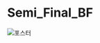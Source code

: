 # Semi_Final_BF

![포스터](http://postfiles14.naver.net/MjAxNzA2MDZfMTc1/MDAxNDk2NzI2Mjk3OTg2.piWnHY2st9hz_SfPhDs2xxBGynX3kOzp72X1HMhVqCkg.xuVrOmSzMJzkcNoAtU_97Q-SXsdD6m3ekEliumwhIkwg.JPEG.ranz_/%ED%8F%AC%EC%8A%A4%ED%84%B0BF.jpg?type=w1)

